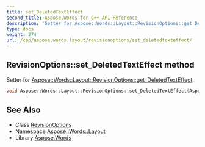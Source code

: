 ```yaml
---
title: set_DeletedTextEffect
second_title: Aspose.Words for C++ API Reference
description: 'Setter for Aspose::Words::Layout::RevisionOptions::get_DeletedTextEffect.'
type: docs
weight: 274
url: /cpp/aspose.words.layout/revisionoptions/set_deletedtexteffect/
---
```

## RevisionOptions::set_DeletedTextEffect method


Setter for [Aspose::Words::Layout::RevisionOptions::get_DeletedTextEffect](../get_deletedtexteffect/).

```cpp
void Aspose::Words::Layout::RevisionOptions::set_DeletedTextEffect(Aspose::Words::Layout::RevisionTextEffect value)
```

## See Also

* Class [RevisionOptions](../)
* Namespace [Aspose::Words::Layout](../../)
* Library [Aspose.Words](../../../)
